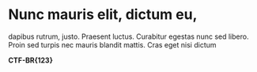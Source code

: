 # Nunc mauris elit, dictum eu,

dapibus rutrum, justo. Praesent luctus. Curabitur egestas nunc sed libero. Proin sed turpis nec mauris blandit mattis. Cras eget nisi dictum

**CTF-BR{123}**

